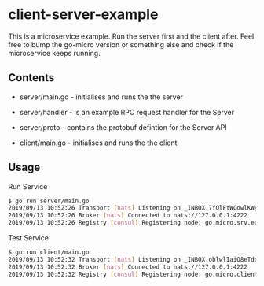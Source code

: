 # client-server-example

This is a microservice example. Run the server first and the client after. Feel free to bump the go-micro version or something else and check if the microservice keeps running.

## Contents

- server/main.go - initialises and runs the the server
- server/handler - is an example RPC request handler for the Server
- server/proto - contains the protobuf defintion for the Server API

- client/main.go - initialises and runs the the client

## Usage

Run Service

```bash
$ go run server/main.go
2019/09/13 10:52:26 Transport [nats] Listening on _INBOX.7YQlFtWCowlKWyThsLY43S
2019/09/13 10:52:26 Broker [nats] Connected to nats://127.0.0.1:4222
2019/09/13 10:52:26 Registry [consul] Registering node: go.micro.srv.example-469001d1-ff2a-4d40-92b2-9e3c6e7361c7
```

Test Service

```bash
$ go run client/main.go
2019/09/13 10:52:32 Transport [nats] Listening on _INBOX.oblwlIaiO8eTdxjz6GwlY1
2019/09/13 10:52:32 Broker [nats] Connected to nats://127.0.0.1:4222
2019/09/13 10:52:32 Registry [consul] Registering node: go.micro.client-85cce84b-389e-42eb-8258-ceaf02f27158
```
